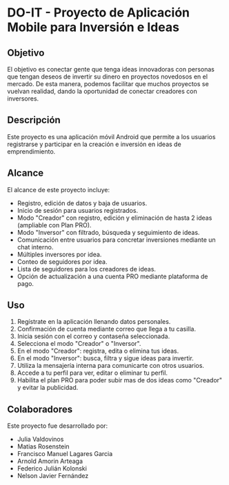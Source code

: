 # DO-IT - Proyecto de Aplicación Mobile para Inversión e Ideas

## Objetivo

El objetivo es conectar gente que tenga ideas innovadoras con personas que tengan deseos de invertir 
su dinero en proyectos novedosos en el mercado. De esta manera, podemos facilitar que muchos proyectos 
se vuelvan realidad, dando la oportunidad de conectar creadores con inversores.

## Descripción

Este proyecto es una aplicación móvil Android que permite a los usuarios registrarse y participar en 
la creación e inversión en ideas de emprendimiento.

## Alcance

El alcance de este proyecto incluye:

- Registro, edición de datos y baja de usuarios.
- Inicio de sesión para usuarios registrados.
- Modo "Creador" con registro, edición y eliminación de hasta 2 ideas (ampliable con Plan PRO).
- Modo "Inversor" con filtrado, búsqueda y seguimiento de ideas.
- Comunicación entre usuarios para concretar inversiones mediante un chat interno.
- Múltiples inversores por idea.
- Conteo de seguidores por idea.
- Lista de seguidores para los creadores de ideas.
- Opción de actualización a una cuenta PRO mediante plataforma de pago.

## Uso

1. Regístrate en la aplicación llenando datos personales.
2. Confirmación de cuenta mediante correo que llega a tu casilla.
3. Inicia sesión con el correo y contaseña seleccionada.
4. Selecciona el modo "Creador" o "Inversor".
5. En el modo "Creador": registra, edita o elimina tus ideas.
6. En el modo "Inversor": busca, filtra y sigue ideas para invertir.
7. Utiliza la mensajería interna para comunicarte con otros usuarios.
8. Accede a tu perfil para ver, editar o eliminar tu perfil.
9. Habilita el plan PRO para poder subir mas de dos ideas como "Creador" y evitar la publicidad.

## Colaboradores

Este proyecto fue desarrollado por:

- Julia Valdovinos
- Matias Rosenstein
- Francisco Manuel Lagares Garcia
- Arnold Amorin Arteaga
- Federico Julián Kolonski
- Nelson Javier Fernández